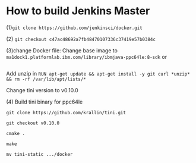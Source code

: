# How to build Jenkins Master 

(1)```git clone https://github.com/jenkinsci/docker.git```

(2) ```git checkout c47ac48692a7fb48470107336c37419e57b0384c```

(3)change Docker file:
Change base image to ```ma1dock1.platformlab.ibm.com/library/ibmjava-ppc64le:8-sdk```
or
```ma1dock1.platformlab.ibm.com/library/ibmjava:8-sdk
```

Add unzip in  ```RUN apt-get update && apt-get install -y git curl *unzip* && rm -rf /var/lib/apt/lists/*```

Change tini version to v0.10.0

(4) Build tini binary for ppc64le

```git clone https://github.com/krallin/tini.git```

```git checkout v0.10.0```

```cmake .```

```make```

```mv tini-static .../docker```


